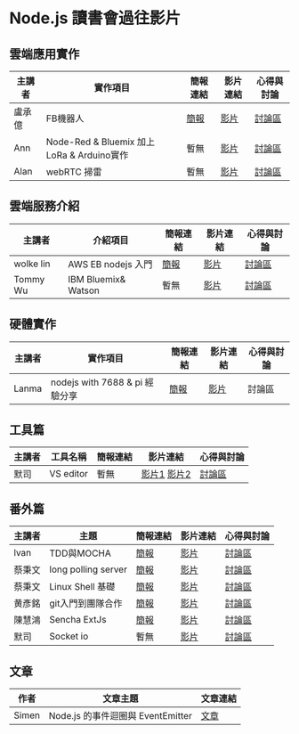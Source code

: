 # Node.js 讀書會過往影片

## 雲端應用實作
| 主講者 | 實作項目 | 簡報連結 | 影片連結 | 心得與討論 |
| ----- | ------- | ------- | ------- | ------- |
| 盧承億 | FB機器人 | [簡報](https://larry850806.github.io/weather) | [影片](https://youtu.be/c5gz5TxtEQk) | [討論區](https://github.com/onlinereadbook/booknodejs/issues/5) |
| Ann | Node-Red & Bluemix 加上 LoRa & Arduino實作 | 暫無 | [影片](https://www.youtube.com/watch?v=fsPvMrT-daI&feature=youtu.be) | [討論區](https://github.com/onlinereadbook/booknodejs/issues/1) |
| Alan | webRTC 掃雷 | 暫無 | [影片](https://www.youtube.com/watch?v=utDZNWA2PKg&feature=youtu.be) | [討論區]() |


## 雲端服務介紹
| 主講者 | 介紹項目 | 簡報連結 | 影片連結 | 心得與討論 |
| ----- | ------- | ------- | ------- | ------ |
| wolke lin | AWS EB nodejs 入門 | [簡報](http://slides.com/wolkelin/deck#/3) | [影片](https://youtu.be/XGNwlz2y1K4) | [討論區](https://github.com/onlinereadbook/booknodejs/issues/7)
| Tommy Wu | IBM Bluemix& Watson | 暫無 | [影片](https://www.youtube.com/watch?v=9BM5OVWrlek) | [討論區](https://github.com/onlinereadbook/booknodejs/issues/10)


## 硬體實作
| 主講者 | 實作項目 | 簡報連結 | 影片連結 | 心得與討論 |
| ----- | ------- | ------- | ------- | ------ |
| Lanma  | nodejs with 7688 & pi 經驗分享 | [簡報](https://docs.google.com/presentation/d/1w6J85SOv01o8ZuZLuoNAW8Wy-BMkIIjbjk5GYOnRC0w/edit#slide=id.p) | [影片](https://www.facebook.com/readbook999/videos/1819306248311797/) | 討論區 |

## 工具篇
| 主講者 | 工具名稱 | 簡報連結 | 影片連結 | 心得與討論 |
| ----- | ------- | ------- | ------- | ------ |
| 默司 | VS editor | 暫無 | [影片1](https://www.facebook.com/readbook999/videos/1820498281525927/) [影片2](https://www.facebook.com/readbook999/videos/1821206701455085/) | [討論區]() |

## 番外篇
| 主講者 | 主題 | 簡報連結 | 影片連結 | 心得與討論 |
| ----- | ------- | ------- | ------- | ------ |
| lvan | TDD與MOCHA | [簡報](https://www.slideshare.net/secret/wpcI5SaMMRBz8H) | [影片](https://youtu.be/c-6w2fWKEUg) | [討論區](https://github.com/onlinereadbook/booknodejs/issues/4)
| 蔡秉文 | long polling server | [簡報](http://www.slideshare.net/ssuser3e0b1d/long-polling-65300815) | [影片](https://www.youtube.com/watch?v=zpQ-Pkza1D8) | [討論區](https://github.com/onlinereadbook/booknodejs/issues/6)
| 蔡秉文 | Linux Shell 基礎 | [簡報](http://www.slideshare.net/ssuser3e0b1d/basic-of-linux-shell-command) | [影片](https://youtu.be/FBoYiq1pbD0) | [討論區](https://github.com/onlinereadbook/booknodejs/issues/8)
| 黄彥銘 | git入門到團隊合作 | [簡報](https://www.slideshare.net/secret/retavuvmp0Vbun) | [影片](https://www.youtube.com/watch?v=DqYJwg6dvJo&feature=youtu.be) | [討論區](https://github.com/onlinereadbook/booknodejs/issues/11)
| 陳慧鴻 | Sencha ExtJs | [簡報](http://www.slideshare.net/chencanred/extjs-lk-web-template5e6-1hr) | [影片](https://youtu.be/Vy_V-nVx34o) | [討論區](https://github.com/onlinereadbook/booknodejs/issues/9)
| 默司 | Socket io | 暫無 | [影片](https://www.youtube.com/watch?v=nu8VepIex9I&feature=youtu.be) | [討論區](https://github.com/onlinereadbook/booknodejs/issues/2)

## 文章
| 作者 | 文章主題 | 文章連結 |
| ---- | ------- | ------- |
| Simen | Node.js 的事件迴圈與 EventEmitter | [文章](https://simeneer.blogspot.tw/2016/09/nodejs-eventemitter.html) |
